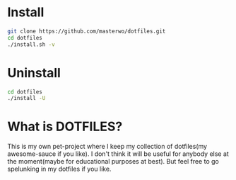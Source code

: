 # Install
```bash
git clone https://github.com/masterwo/dotfiles.git
cd dotfiles
./install.sh -v
```
    
# Uninstall
```bash
cd dotfiles
./install -U
```

# What is DOTFILES?
This is my own pet-project where I keep my collection of dotfiles(my awesome-sauce if you like). I don't think it will be useful for anybody else at the moment(maybe for educational purposes at best). But feel free to go spelunking in my dotfiles if you like.

